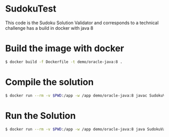 # SudokuTest

This code is the Sudoku Solution Validator and corresponds to a technical challenge has a build in docker with java 8


# Build the image with docker

```bash
$ docker build -f Dockerfile -t demo/oracle-java:8 .
```

# Compile the solution 

```bash
$ docker run --rm -v $PWD:/app -w /app demo/oracle-java:8 javac SudokuValidator.java
```

# Run the Solution 

```bash
$ docker run --rm -v $PWD:/app -w /app demo/oracle-java:8 java SudokuValidator
```
